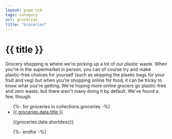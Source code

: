 ```yaml
---
layout: page.njk
tags: category
url: groceries
title: "Groceries"
---
```



# {{ title }}

<p>Grocery shopping is where we're picking up a lot of our plastic waste. When you're in the supermarket in person, you can of course try and make plastic-free choices for yourself (such as skipping the plastic bags for your fruit and veg) but when you're shopping online for food, it can be tricky to know what you're getting. We're hoping more online grocers go plastic-free and zero waste, but there aren't many doing it by default. We've found a few, though.</p>
<ul class="listings">
{%- for groceries in collections.groceries -%}
  <li><a href="{{ groceries.data.url }}">{{ groceries.data.title }}</a>
  	<p>{{groceries.data.shortdesc}}</p></li>
{%- endfor -%}
</ul>
